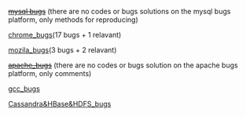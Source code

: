 
~~[mysql bugs](https://github.com/tanhuang01/bugstatics/blob/main/mysql_bugs.md)~~ (there are no codes or bugs solutions on the mysql bugs platform, only methods for reproducing)

[chrome_bugs](https://github.com/tanhuang01/bugstatics/blob/main/chromium_bugs.md)(17 bugs + 1 relavant)

[mozila_bugs](https://github.com/tanhuang01/bugstatics/blob/main/mozila_bugs.md)(3 bugs + 2 relavant)

~~[apache_bugs](https://github.com/tanhuang01/bugstatics/blob/main/apache_bugs.md)~~ (there are no codes or bugs solution on the apache bugs platform, only comments)

[gcc_bugs](https://github.com/tanhuang01/bugstatics/blob/main/GCC_bugs.md)

[Cassandra&HBase&HDFS_bugs](https://github.com/tanhuang01/bugstatics/blob/main/Cassandra_Hbase_HDFS_bugs.md)

